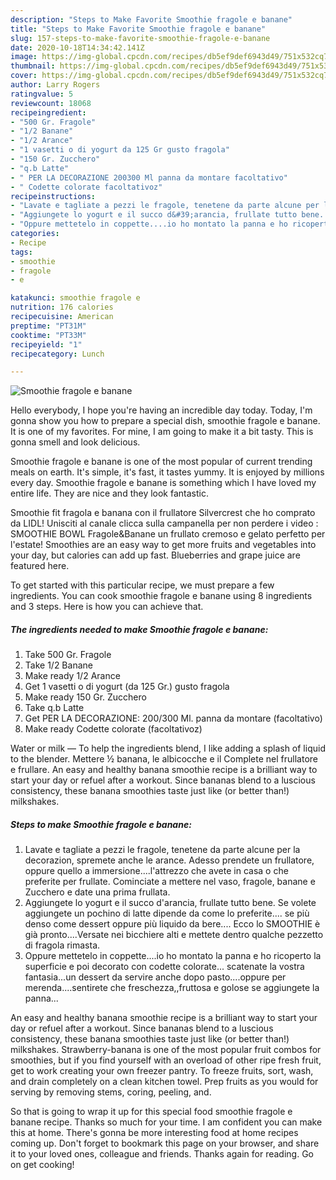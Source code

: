 ```yaml
---
description: "Steps to Make Favorite Smoothie fragole e banane"
title: "Steps to Make Favorite Smoothie fragole e banane"
slug: 157-steps-to-make-favorite-smoothie-fragole-e-banane
date: 2020-10-18T14:34:42.141Z
image: https://img-global.cpcdn.com/recipes/db5ef9def6943d49/751x532cq70/smoothie-fragole-e-banane-recipe-main-photo.jpg
thumbnail: https://img-global.cpcdn.com/recipes/db5ef9def6943d49/751x532cq70/smoothie-fragole-e-banane-recipe-main-photo.jpg
cover: https://img-global.cpcdn.com/recipes/db5ef9def6943d49/751x532cq70/smoothie-fragole-e-banane-recipe-main-photo.jpg
author: Larry Rogers
ratingvalue: 5
reviewcount: 18068
recipeingredient:
- "500 Gr. Fragole"
- "1/2 Banane"
- "1/2 Arance"
- "1 vasetti o di yogurt da 125 Gr gusto fragola"
- "150 Gr. Zucchero"
- "q.b Latte"
- " PER LA DECORAZIONE 200300 Ml panna da montare facoltativo"
- " Codette colorate facoltativoz"
recipeinstructions:
- "Lavate e tagliate a pezzi le fragole, tenetene da parte alcune per la decorazion, spremete anche le arance. Adesso prendete un frullatore, oppure quello a immersione....l&#39;attrezzo che avete in casa o che preferite per frullate. Cominciate a mettere nel vaso, fragole, banane e Zucchero e date una prima frullata."
- "Aggiungete lo yogurt e il succo d&#39;arancia, frullate tutto bene. Se volete aggiungete un pochino di latte dipende da come lo preferite.... se più denso come dessert oppure più liquido da bere.... Ecco lo SMOOTHIE è già pronto....Versate nei bicchiere alti e mettete dentro qualche pezzetto di fragola rimasta."
- "Oppure mettetelo in coppette....io ho montato la panna e ho ricoperto la superficie e poi decorato con codette colorate... scatenate la vostra fantasia...un dessert da servire anche dopo pasto....oppure per merenda....sentirete che freschezza,,fruttosa e golose se aggiungete la panna..."
categories:
- Recipe
tags:
- smoothie
- fragole
- e

katakunci: smoothie fragole e 
nutrition: 176 calories
recipecuisine: American
preptime: "PT31M"
cooktime: "PT33M"
recipeyield: "1"
recipecategory: Lunch

---
```



![Smoothie fragole e banane](https://img-global.cpcdn.com/recipes/db5ef9def6943d49/751x532cq70/smoothie-fragole-e-banane-recipe-main-photo.jpg)

Hello everybody, I hope you're having an incredible day today. Today, I'm gonna show you how to prepare a special dish, smoothie fragole e banane. It is one of my favorites. For mine, I am going to make it a bit tasty. This is gonna smell and look delicious.

Smoothie fragole e banane is one of the most popular of current trending meals on earth. It's simple, it's fast, it tastes yummy. It is enjoyed by millions every day. Smoothie fragole e banane is something which I have loved my entire life. They are nice and they look fantastic.

Smoothie fit fragola e banana con il frullatore Silvercrest che ho comprato da LIDL! Unisciti al canale clicca sulla campanella per non perdere i video : SMOOTHIE BOWL Fragole&amp;Banane un frullato cremoso e gelato perfetto per l&#39;estate! Smoothies are an easy way to get more fruits and vegetables into your day, but calories can add up fast. Blueberries and grape juice are featured here.


To get started with this particular recipe, we must prepare a few ingredients. You can cook smoothie fragole e banane using 8 ingredients and 3 steps. Here is how you can achieve that.

<!--inarticleads1-->

##### The ingredients needed to make Smoothie fragole e banane:

1. Take 500 Gr. Fragole
1. Take 1/2 Banane
1. Make ready 1/2 Arance
1. Get 1 vasetti o di yogurt (da 125 Gr.) gusto fragola
1. Make ready 150 Gr. Zucchero
1. Take q.b Latte
1. Get  PER LA DECORAZIONE: 200/300 Ml. panna da montare (facoltativo)
1. Make ready  Codette colorate (facoltativoz)


Water or milk — To help the ingredients blend, I like adding a splash of liquid to the blender. Mettere ½ banana, le albicocche e il Complete nel frullatore e frullare. An easy and healthy banana smoothie recipe is a brilliant way to start your day or refuel after a workout. Since bananas blend to a luscious consistency, these banana smoothies taste just like (or better than!) milkshakes. 

<!--inarticleads2-->

##### Steps to make Smoothie fragole e banane:

1. Lavate e tagliate a pezzi le fragole, tenetene da parte alcune per la decorazion, spremete anche le arance. Adesso prendete un frullatore, oppure quello a immersione....l&#39;attrezzo che avete in casa o che preferite per frullate. Cominciate a mettere nel vaso, fragole, banane e Zucchero e date una prima frullata.
1. Aggiungete lo yogurt e il succo d&#39;arancia, frullate tutto bene. Se volete aggiungete un pochino di latte dipende da come lo preferite.... se più denso come dessert oppure più liquido da bere.... Ecco lo SMOOTHIE è già pronto....Versate nei bicchiere alti e mettete dentro qualche pezzetto di fragola rimasta.
1. Oppure mettetelo in coppette....io ho montato la panna e ho ricoperto la superficie e poi decorato con codette colorate... scatenate la vostra fantasia...un dessert da servire anche dopo pasto....oppure per merenda....sentirete che freschezza,,fruttosa e golose se aggiungete la panna...


An easy and healthy banana smoothie recipe is a brilliant way to start your day or refuel after a workout. Since bananas blend to a luscious consistency, these banana smoothies taste just like (or better than!) milkshakes. Strawberry-banana is one of the most popular fruit combos for smoothies, but if you find yourself with an overload of other ripe fresh fruit, get to work creating your own freezer pantry. To freeze fruits, sort, wash, and drain completely on a clean kitchen towel. Prep fruits as you would for serving by removing stems, coring, peeling, and. 

So that is going to wrap it up for this special food smoothie fragole e banane recipe. Thanks so much for your time. I am confident you can make this at home. There's gonna be more interesting food at home recipes coming up. Don't forget to bookmark this page on your browser, and share it to your loved ones, colleague and friends. Thanks again for reading. Go on get cooking!

